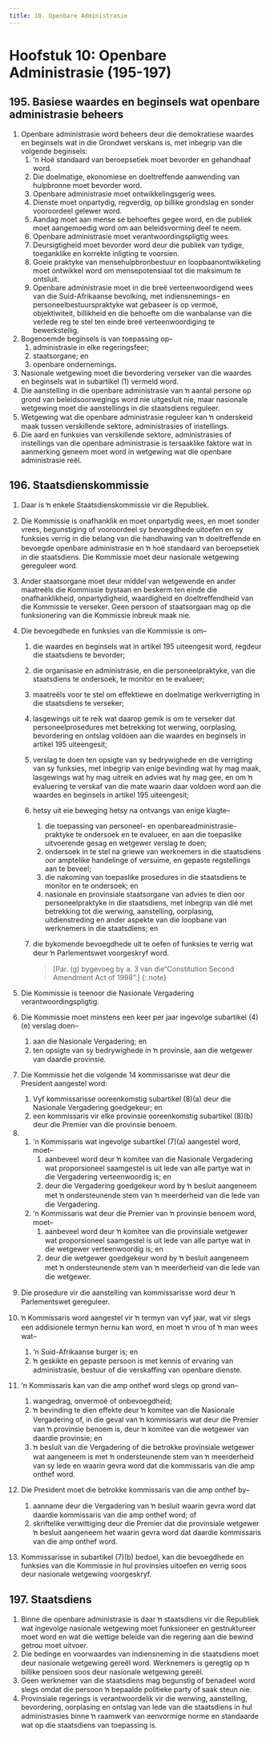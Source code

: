 ```yaml
---
title: 10. Openbare Administrasie
---
```


# Hoofstuk 10: Openbare Administrasie (195-197)

## 195. Basiese waardes en beginsels wat openbare administrasie beheers

1.	Openbare administrasie word beheers deur die demokratiese waardes en beginsels wat in die Grondwet verskans is, met inbegrip van die volgende beginsels:
	1.	‘n Hoë standaard van beroepsetiek moet bevorder en gehandhaaf word.
	1.	Die doelmatige, ekonomiese en doeltreffende aanwending van hulpbronne moet bevorder word.
	1.	Openbare administrasie moet ontwikkelingsgerig wees.
	1.	Dienste moet onpartydig, regverdig, op billike grondslag en sonder vooroordeel gelewer word.
	1.	Aandag moet aan mense se behoeftes gegee word, en die publiek moet aangemoedig word om aan beleidsvorming deel te neem.
	1.	Openbare administrasie moet verantwoordingspligtig wees.
	1.	Deursigtigheid moet bevorder word deur die publiek van tydige, toeganklike en korrekte inligting te voorsien.
	1.	Goeie praktyke van mensehulpbronbestuur en loopbaanontwikkeling moet ontwikkel word om mensepotensiaal tot die maksimum te ontsluit.
	1.	Openbare administrasie moet in die breë verteenwoordigend wees van die Suid-Afrikaanse bevolking, met indiensnemings- en personeelbestuurspraktyke wat gebaseer is op vermoë, objektiwiteit, billikheid en die behoefte om die wanbalanse van die verlede reg te stel ten einde breë verteenwoordiging te bewerkstellig.
2.	Bogenoemde beginsels is van toepassing op–
	1.	administrasie in elke regeringsfeer;
	1.	staatsorgane; en
	1.	openbare ondernemings.
3.	Nasionale wetgewing moet die bevordering verseker van die waardes en beginsels wat in subartikel (1) vermeld word.
4.	Die aanstelling in die openbare administrasie van ŉ aantal persone op grond van beleidsoorwegings word nie uitgesluit nie, maar nasionale wetgewing moet die aanstellings in die staatsdiens reguleer.
5.	Wetgewing wat die openbare administrasie reguleer kan ŉ onderskeid maak tussen verskillende sektore, administrasies of instellings.
6.	Die aard en funksies van verskillende sektore, administrasies of instellings van die openbare administrasie is tersaaklike faktore wat in aanmerking geneem moet word in wetgewing wat die openbare administrasie reël.

## 196. Staatsdienskommissie

1.	Daar is ŉ enkele Staatsdienskommissie vir die Republiek.
2.	Die Kommissie is onafhanklik en moet onpartydig wees, en moet sonder vrees, begunstiging of vooroordeel sy bevoegdhede uitoefen en sy funksies verrig in die belang van die handhawing van ŉ doeltreffende en bevoegde openbare administrasie en ŉ hoë standaard van beroepsetiek in die staatsdiens. Die Kommissie moet deur nasionale wetgewing gereguleer word.
3.	Ander staatsorgane moet deur middel van wetgewende en ander maatreëls die Kommissie bystaan en beskerm ten einde die onafhanklikheid, onpartydigheid, waardigheid en doeltreffendheid van die Kommissie te verseker. Geen persoon of staatsorgaan mag op die funksionering van die Kommissie inbreuk maak nie.
4.	Die bevoegdhede en funksies van die Kommissie is om–
	1.	die waardes en beginsels wat in artikel 195 uiteengesit word, regdeur die staatsdiens te bevorder;
	1.	die organisasie en administrasie, en die personeelpraktyke, van die staatsdiens te ondersoek, te monitor en te evalueer;
	1.	maatreëls voor te stel om effektiewe en doelmatige werkverrigting in die staatsdiens te verseker;
	1.	lasgewings uit te reik wat daarop gemik is om te verseker dat personeelprosedures met betrekking tot werwing, oorplasing, bevordering en ontslag voldoen aan die waardes en beginsels in artikel 195 uiteengesit;
	1.	verslag te doen ten opsigte van sy bedrywighede en die verrigting van sy funksies, met inbegrip van enige bevinding wat hy mag maak, lasgewings wat hy mag uitreik en advies wat hy mag gee, en om ŉ evaluering te verskaf van die mate waarin daar voldoen word aan die waardes en beginsels in artikel 195 uiteengesit;
	1.	hetsy uit eie beweging hetsy na ontvangs van enige klagte–
		1.	die toepassing van personeel- en openbareadministrasie-praktyke te ondersoek en te evalueer, en aan die toepaslike uitvoerende gesag en wetgewer verslag te doen;
		1.	ondersoek in te stel na griewe van werknemers in die staatsdiens oor amptelike handelinge of versuime, en gepaste regstellings aan te beveel;
		1.	die nakoming van toepaslike prosedures in die staatsdiens te monitor en te ondersoek; en
		1.	nasionale en provinsiale staatsorgane van advies te dien oor personeelpraktyke in die staatsdiens, met inbegrip van dié met betrekking tot die werwing, aanstelling, oorplasing, uitdienstreding en ander aspekte van die loopbane van werknemers in die staatsdiens; en
	1.	die bykomende bevoegdhede uit te oefen of funksies te verrig wat deur ŉ Parlementswet voorgeskryf word.

		> [Par. (g) bygevoeg by a. 3 van die“Constitution Second Amendment Act of 1998”.]
		{:.note}

5.	Die Kommissie is teenoor die Nasionale Vergadering verantwoordingspligtig.
6.	Die Kommissie moet minstens een keer per jaar ingevolge subartikel (4)(e) verslag doen–
	1.	aan die Nasionale Vergadering; en
	1.	ten opsigte van sy bedrywighede in ŉ provinsie, aan die wetgewer van daardie provinsie.
7.	Die Kommissie het die volgende 14 kommissarisse wat deur die President aangestel word:
	1.	Vyf kommissarisse ooreenkomstig subartikel (8)(a) deur die Nasionale Vergadering goedgekeur; en
	1.	een kommissaris vir elke provinsie ooreenkomstig subartikel (8)(b) deur die Premier van die provinsie benoem.
8.	
	1.	‘n Kommissaris wat ingevolge subartikel (7)(a) aangestel word, moet–
		1.	aanbeveel word deur ŉ komitee van die Nasionale Vergadering wat proporsioneel saamgestel is uit lede van alle partye wat in die Vergadering verteenwoordig is; en
		1.	deur die Vergadering goedgekeur word by ŉ besluit aangeneem met ŉ ondersteunende stem van ŉ meerderheid van die lede van die Vergadering.
	1.	‘n Kommissaris wat deur die Premier van ŉ provinsie benoem word, moet–
		1.	aanbeveel word deur ŉ komitee van die provinsiale wetgewer wat proporsioneel saamgestel is uit lede van alle partye wat in die wetgewer verteenwoordig is; en
		1.	deur die wetgewer goedgekeur word by ŉ besluit aangeneem met ŉ ondersteunende stem van ŉ meerderheid van die lede van die wetgewer.
9.	Die prosedure vir die aanstelling van kommissarisse word deur ŉ Parlementswet gereguleer.
10.	ŉ Kommissaris word aangestel vir ŉ termyn van vyf jaar, wat vir slegs een addisionele termyn hernu kan word, en moet ŉ vrou of ŉ man wees wat–
	1.	‘n Suid-Afrikaanse burger is; en
	1.	ŉ geskikte en gepaste persoon is met kennis of ervaring van administrasie, bestuur of die verskaffing van openbare dienste.
11.	‘n Kommissaris kan van die amp onthef word slegs op grond van–
	1.	wangedrag, onvermoë of onbevoegdheid;
	1.	ŉ bevinding te dien effekte deur ŉ komitee van die Nasionale Vergadering of, in die geval van ŉ kommissaris wat deur die Premier van ŉ provinsie benoem is, deur ŉ komitee van die wetgewer van daardie provinsie; en
	1.	ŉ besluit van die Vergadering of die betrokke provinsiale wetgewer wat aangeneem is met ŉ ondersteunende stem van ŉ meerderheid van sy lede en waarin gevra word dat die kommissaris van die amp onthef word.
12.	Die President moet die betrokke kommissaris van die amp onthef by–
	1.	aanname deur die Vergadering van ŉ besluit waarin gevra word dat daardie kommissaris van die amp onthef word; of
	1.	skriftelike verwittiging deur die Premier dat die provinsiale wetgewer ŉ besluit aangeneem het waarin gevra word dat daardie kommissaris van die amp onthef word.
13.	Kommissarisse in subartikel (7)(b) bedoel, kan die bevoegdhede en funksies van die Kommissie in hul provinsies uitoefen en verrig soos deur nasionale wetgewing voorgeskryf.

## 197. Staatsdiens

1.	Binne die openbare administrasie is daar ŉ staatsdiens vir die Republiek wat ingevolge nasionale wetgewing moet funksioneer en gestruktureer moet word en wat die wettige beleide van die regering aan die bewind getrou moet uitvoer.
2.	Die bedinge en voorwaardes van indiensneming in die staatsdiens moet deur nasionale wetgewing gereël word. Werknemers is geregtig op ŉ billike pensioen soos deur nasionale wetgewing gereël.
3.	Geen werknemer van die staatsdiens mag begunstig of benadeel word slegs omdat die persoon ŉ bepaalde politieke party of saak steun nie.
4.	Provinsiale regerings is verantwoordelik vir die werwing, aanstelling, bevordering, oorplasing en ontslag van lede van die staatsdiens in hul administrasies binne ŉ raamwerk van eenvormige norme en standaarde wat op die staatsdiens van toepassing is.